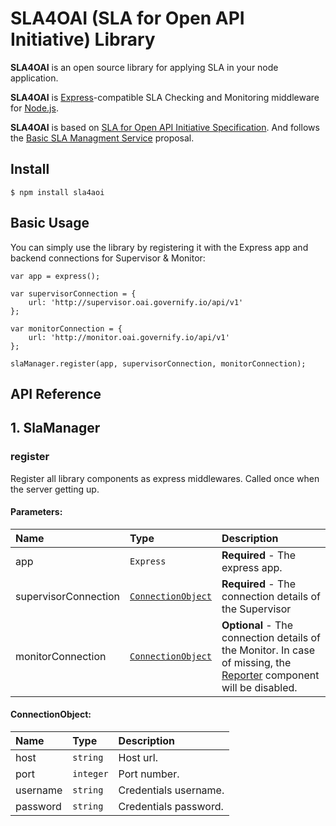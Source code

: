 # SLA4OAI (SLA for Open API Initiative) Library
**SLA4OAI** is an open source library for applying SLA in your node application.

**SLA4OAI** is [Express](http://expressjs.com/)-compatible SLA Checking and Monitoring middleware for [Node.js](http://nodejs.org/).

**SLA4OAI** is based on [SLA for Open API Initiative Specification](https://bitbucket.org/sla4oai/sla4aoi-spec/src/ae4fc1de50f6a2d32d059bb605779b309d1decec/SLA4OAI-spec.md?fileviewer=file-view-default).
And follows the [Basic SLA Managment Service](https://bitbucket.org/sla4oai/sla4aoi-spec/src/ae4fc1de50f6a2d32d059bb605779b309d1decec/operationalServices.md?fileviewer=file-view-default) proposal.

## Install

```
$ npm install sla4aoi
```

## Basic Usage
You can simply use the library by registering it with the Express app and backend connections for Supervisor & Monitor:

```
var app = express();

var supervisorConnection = {
    url: 'http://supervisor.oai.governify.io/api/v1'
};

var monitorConnection = {
    url: 'http://monitor.oai.governify.io/api/v1'
};

slaManager.register(app, supervisorConnection, monitorConnection);
```

## API Reference
## 1. SlaManager

### register
Register all library components as express middlewares. Called once when the server getting up.

#### Parameters:

| Name                 | Type             | Description                     |
|:-------------------- |:---------------- |:------------------------------- |
| app                  | `Express`          | **Required** - The express app. |
| supervisorConnection | [`ConnectionObject`](#markdown-header-connectionobject) | **Required** - The connection details of the Supervisor |
| monitorConnection    | [`ConnectionObject`](#markdown-header-connectionobject) | **Optional** - The connection details of the Monitor. In case of missing, the [Reporter](#markdown-header-3-reporter) component will be disabled. |

#### ConnectionObject:

| Name                 | Type             | Description          |
|:-------------------- |:---------------- |:-------------------- |
| host                 | `string`         | Host url.            |
| port                 | `integer`        | Port number.         |
| username             | `string`         | Credentials username.|
| password             | `string`         | Credentials password.|
